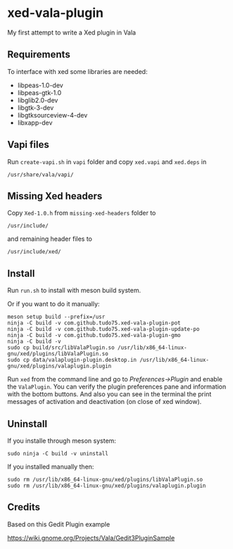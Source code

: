 # xed-vala-plugin

My first attempt to write a Xed plugin in Vala

## Requirements

To interface with xed some libraries are needed:

* libpeas-1.0-dev
* libpeas-gtk-1.0
* libglib2.0-dev
* libgtk-3-dev
* libgtksourceview-4-dev
* libxapp-dev
  
## Vapi files

Run <code>create-vapi.sh</code> in <code>vapi</code> folder and copy <code>xed.vapi</code> and <code>xed.deps</code> in 
    
    /usr/share/vala/vapi/

## Missing Xed headers

Copy <code>Xed-1.0.h</code> from <code>missing-xed-headers</code> folder to

    /usr/include/

and remaining header files to

    /usr/include/xed/

## Install

Run <code>run.sh</code> to install with meson build system.

Or if you want to do it manually:

    meson setup build --prefix=/usr
    ninja -C build -v com.github.tudo75.xed-vala-plugin-pot
    ninja -C build -v com.github.tudo75.xed-vala-plugin-update-po
    ninja -C build -v com.github.tudo75.xed-vala-plugin-gmo
    ninja -C build -v
    sudo cp build/src/libValaPlugin.so /usr/lib/x86_64-linux-gnu/xed/plugins/libValaPlugin.so
    sudo cp data/valaplugin-plugin.desktop.in /usr/lib/x86_64-linux-gnu/xed/plugins/valaplugin.plugin

Run <code>xed</code> from the command line and go to <i>Preferences->Plugin</i> and enable the <code>ValaPlugin</code>. 
You can verify the plugin preferences pane and information with the bottom buttons.
And also you can see in the terminal the print messages of activation and deactivation (on close of xed window).

## Uninstall

If you installe through meson system:
    
    sudo ninja -C build -v uninstall
    
If you installed manually then:

    sudo rm /usr/lib/x86_64-linux-gnu/xed/plugins/libValaPlugin.so
    sudo rm /usr/lib/x86_64-linux-gnu/xed/plugins/valaplugin.plugin

## Credits

Based on this Gedit Plugin example

https://wiki.gnome.org/Projects/Vala/Gedit3PluginSample
